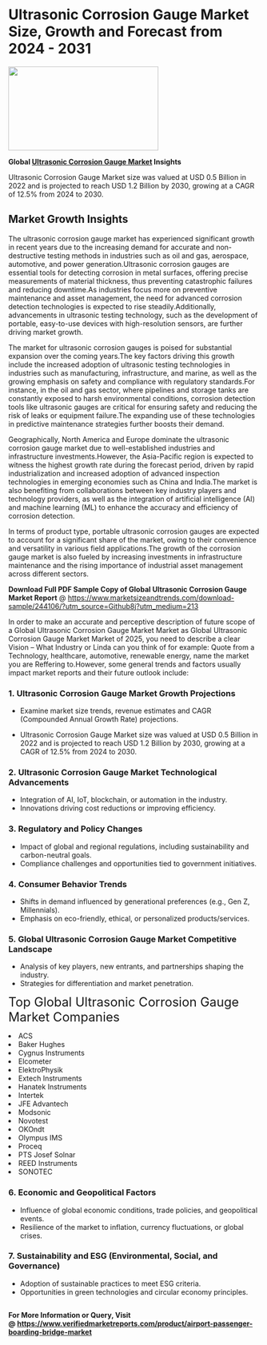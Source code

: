 <H1>Ultrasonic Corrosion Gauge Market Size, Growth and Forecast from 2024 - 2031</H1><img class="aligncenter size-medium wp-image-584254" src="https://thirdeyenews.in/wp-content/uploads/2024/09/Global-Market-Research-300x168.jpeg" alt="" width="300" height="168" /><p><strong>Global&nbsp;<a href="https://www.marketsizeandtrends.com/download-sample/244106/?utm_source=Github8j?utm_medium=213">Ultrasonic Corrosion Gauge Market</a> Insights</strong></p><p>Ultrasonic Corrosion Gauge Market size was valued at USD 0.5 Billion in 2022 and is projected to reach USD 1.2 Billion by 2030, growing at a CAGR of 12.5% from 2024 to 2030.</p><p><h2>Market Growth Insights</h2> <p>The ultrasonic corrosion gauge market has experienced significant growth in recent years due to the increasing demand for accurate and non-destructive testing methods in industries such as oil and gas, aerospace, automotive, and power generation.Ultrasonic corrosion gauges are essential tools for detecting corrosion in metal surfaces, offering precise measurements of material thickness, thus preventing catastrophic failures and reducing downtime.As industries focus more on preventive maintenance and asset management, the need for advanced corrosion detection technologies is expected to rise steadily.Additionally, advancements in ultrasonic testing technology, such as the development of portable, easy-to-use devices with high-resolution sensors, are further driving market growth.</p> <p>The market for ultrasonic corrosion gauges is poised for substantial expansion over the coming years.The key factors driving this growth include the increased adoption of ultrasonic testing technologies in industries such as manufacturing, infrastructure, and marine, as well as the growing emphasis on safety and compliance with regulatory standards.For instance, in the oil and gas sector, where pipelines and storage tanks are constantly exposed to harsh environmental conditions, corrosion detection tools like ultrasonic gauges are critical for ensuring safety and reducing the risk of leaks or equipment failure.The expanding use of these technologies in predictive maintenance strategies further boosts their demand.</p> <p>Geographically, North America and Europe dominate the ultrasonic corrosion gauge market due to well-established industries and infrastructure investments.However, the Asia-Pacific region is expected to witness the highest growth rate during the forecast period, driven by rapid industrialization and increased adoption of advanced inspection technologies in emerging economies such as China and India.The market is also benefiting from collaborations between key industry players and technology providers, as well as the integration of artificial intelligence (AI) and machine learning (ML) to enhance the accuracy and efficiency of corrosion detection.</p> <p>In terms of product type, portable ultrasonic corrosion gauges are expected to account for a significant share of the market, owing to their convenience and versatility in various field applications.The growth of the corrosion gauge market is also fueled by increasing investments in infrastructure maintenance and the rising importance of industrial asset management across different sectors.</p> <p><span class=""><strong>Download Full PDF Sample Copy of Global Ultrasonic Corrosion Gauge Market Report</strong> @ <a href="https://www.marketsizeandtrends.com/download-sample/244106/?utm_source=Github8j?utm_medium=213" target="_blank">https://www.marketsizeandtrends.com/download-sample/244106/?utm_source=Github8j?utm_medium=213</a></span></p><p>In order to make an accurate and perceptive description of future scope of a Global&nbsp;Ultrasonic Corrosion Gauge Market Market as Global&nbsp;Ultrasonic Corrosion Gauge Market Market of 2025, you need to describe a clear Vision &ndash; What Industry or Linda can you think of for example: Quote from a Technology, healthcare, automotive, renewable energy, name the market you are Reffering to.However, some general trends and factors usually impact market reports and their future outlook include:</p><h3>1.&nbsp;<strong>Ultrasonic Corrosion Gauge Market Growth Projections</strong></h3><ul><li>Examine market size trends, revenue estimates and CAGR (Compounded Annual Growth Rate) projections.</li><li><p>Ultrasonic Corrosion Gauge Market size was valued at USD 0.5 Billion in 2022 and is projected to reach USD 1.2 Billion by 2030, growing at a CAGR of 12.5% from 2024 to 2030.</p></li></ul><h3>2.&nbsp;<strong>Ultrasonic Corrosion Gauge Market Technological Advancements</strong></h3><ul><li>Integration of AI, IoT, blockchain, or automation in the industry.</li><li>Innovations driving cost reductions or improving efficiency.</li></ul><h3>3.&nbsp;<strong>Regulatory and Policy Changes</strong></h3><ul><li>Impact of global and regional regulations, including sustainability and carbon-neutral goals.</li><li>Compliance challenges and opportunities tied to government initiatives.</li></ul><h3>4.&nbsp;<strong>Consumer Behavior Trends</strong></h3><ul><li>Shifts in demand influenced by generational preferences (e.g., Gen Z, Millennials).</li><li>Emphasis on eco-friendly, ethical, or personalized products/services.</li></ul><h3>5.&nbsp;<strong>Global Ultrasonic Corrosion Gauge Market Competitive Landscape</strong></h3><ul><li>Analysis of key players, new entrants, and partnerships shaping the industry.</li><li>Strategies for differentiation and market penetration.</li></ul><p data-pm-slice="1 1 []"><span style="color: inherit; font-family: inherit; font-size: 25px;">Top Global Ultrasonic Corrosion Gauge Market Companies</span></p><div class="" data-test-id=""><p><li>ACS</li><li> Baker Hughes</li><li> Cygnus Instruments</li><li> Elcometer</li><li> ElektroPhysik</li><li> Extech Instruments</li><li> Hanatek Instruments</li><li> Intertek</li><li> JFE Advantech</li><li> Modsonic</li><li> Novotest</li><li> OKOndt</li><li> Olympus IMS</li><li> Proceq</li><li> PTS Josef Solnar</li><li> REED Instruments</li><li> SONOTEC</li></p></div><h3>6.&nbsp;<strong>Economic and Geopolitical Factors</strong></h3><ul><li>Influence of global economic conditions, trade policies, and geopolitical events.</li><li>Resilience of the market to inflation, currency fluctuations, or global crises.</li></ul><h3>7.&nbsp;<strong>Sustainability and ESG (Environmental, Social, and Governance)</strong></h3><ul><li>Adoption of sustainable practices to meet ESG criteria.</li><li>Opportunities in green technologies and circular economy principles.</li></ul><h2><strong style="font-size: 14px;">For More Information or Query, Visit @&nbsp;</strong><a style="background-color: #ffffff; font-size: 14px;" href="https://www.marketsizeandtrends.com/report/ultrasonic-corrosion-gauge-market/" target="_blank">https://www.verifiedmarketreports.com/product/airport-passenger-boarding-bridge-market</a></h2>